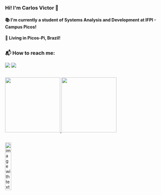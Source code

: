 ### Hi! I'm Carlos Victor 👋

<h4>
  📚 I'm currently a student of Systems Analysis and Development at IFPI - Campus Picos!
</h4>
<h4>
  🏡 Living in Picos-Pi, Brazil!
</h4>

##

<div>
  <h3>📬 How to reach me:</h3>
  <a href="mailto:carlosvictor.dev@gmail.com" target="blank"><img src="https://img.shields.io/badge/Gmail-D14836?style=for-the-badge&logo=gmail&logoColor=white" target="_blank"></a>
  <a href="https://www.linkedin.com/in/cv-leao/" target="blank"><img src="https://img.shields.io/badge/LinkedIn-0077B5?style=for-the-badge&logo=linkedin&logoColor=white"></a>
</div>

##

<div>
  <a href="https://github.com/cv-leao">
  <img height="180em" src="https://github-readme-stats.vercel.app/api?username=cv-leao&show_icons=true&theme=tokyonight&count_private=true&include_all_commits=false"/>
  <img height="180em" src="https://github-readme-stats.vercel.app/api/top-langs/?username=cv-leao&layout=compact&count_private=true&theme=tokyonight"/>
</div>

##

<img src="https://media.tenor.com/hEOM8E4epvgAAAAC/hahaha-thats-all-folks.gif" alt="image with text: Thats All Folks!" align="left" width="20%">

